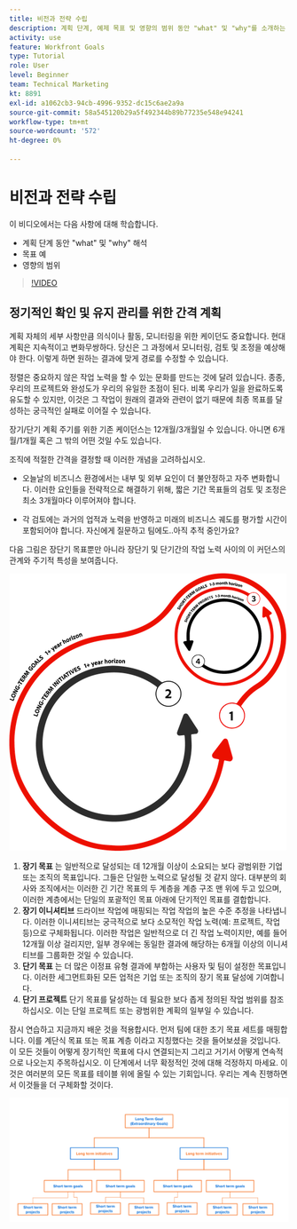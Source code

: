 ```yaml
---
title: 비전과 전략 수립
description: 계획 단계, 예제 목표 및 영향의 범위 동안 "what" 및 "why"를 소개하는 방법에 대해 알아봅니다.
activity: use
feature: Workfront Goals
type: Tutorial
role: User
level: Beginner
team: Technical Marketing
kt: 8891
exl-id: a1062cb3-94cb-4996-9352-dc15c6ae2a9a
source-git-commit: 58a545120b29a5f492344b89b77235e548e94241
workflow-type: tm+mt
source-wordcount: '572'
ht-degree: 0%

---
```


# 비전과 전략 수립

이 비디오에서는 다음 사항에 대해 학습합니다.

* 계획 단계 동안 &quot;what&quot; 및 &quot;why&quot; 해석
* 목표 예
* 영향의 범위

>[!VIDEO](https://video.tv.adobe.com/v/335185/?quality=12)

## 정기적인 확인 및 유지 관리를 위한 간격 계획

계획 자체의 세부 사항만큼 의식이나 활동, 모니터링을 위한 케이던도 중요합니다. 현대계획은 지속적이고 변화무쌍하다. 당신은 그 과정에서 모니터링, 검토 및 조정을 예상해야 한다. 이렇게 하면 원하는 결과에 맞게 경로를 수정할 수 있습니다.

정렬은 중요하지 않은 작업 노력을 할 수 있는 문화를 만드는 것에 달려 있습니다. 종종, 우리의 프로젝트와 완성도가 우리의 유일한 초점이 된다. 비록 우리가 일을 완료하도록 유도할 수 있지만, 이것은 그 작업이 원래의 결과와 관련이 없기 때문에 최종 목표를 달성하는 궁극적인 실패로 이어질 수 있습니다.

장기/단기 계획 주기를 위한 기존 케이던스는 12개월/3개월일 수 있습니다. 아니면 6개월/1개월 혹은 그 밖의 어떤 것일 수도 있습니다.

조직에 적절한 간격을 결정할 때 이러한 개념을 고려하십시오.

* 오늘날의 비즈니스 환경에서는 내부 및 외부 요인이 더 불안정하고 자주 변화합니다. 이러한 요인들을 전략적으로 해결하기 위해, 짧은 기간 목표들의 검토 및 조정은 최소 3개월마다 이루어져야 합니다.

* 각 검토에는 과거의 업적과 노력을 반영하고 미래의 비즈니스 궤도를 평가할 시간이 포함되어야 합니다. 자신에게 질문하고 팀에도..아직 추적 중인가요?

다음 그림은 장단기 목표뿐만 아니라 장단기 및 단기간의 작업 노력 사이의 이 커던스의 관계와 주기적 특성을 보여줍니다.

![전략적 실행 주기 그래픽](assets/02-workfront-goals-strategic-execution-cycle.png)

1. **장기 목표** 는 일반적으로 달성되는 데 12개월 이상이 소요되는 보다 광범위한 기업 또는 조직의 목표입니다. 그들은 단일한 노력으로 달성될 것 같지 않다. 대부분의 회사와 조직에서는 이러한 긴 기간 목표의 두 계층을 계층 구조 맨 위에 두고 있으며, 이러한 계층에서는 단일의 포괄적인 목표 아래에 단기적인 목표를 결합합니다.
1. **장기 이니셔티브** 드라이브 작업에 매핑되는 작업 작업의 높은 수준 추정을 나타냅니다. 이러한 이니셔티브는 궁극적으로 보다 소모적인 작업 노력(예: 프로젝트, 작업 등)으로 구체화됩니다. 이러한 작업은 일반적으로 더 긴 작업 노력이지만, 예를 들어 12개월 이상 걸리지만, 일부 경우에는 동일한 결과에 해당하는 6개월 이상의 이니셔티브를 그룹화한 것일 수 있습니다.
1. **단기 목표** 는 더 많은 이정표 유형 결과에 부합하는 사용자 및 팀이 설정한 목표입니다. 이러한 세그먼트화된 모든 업적은 기업 또는 조직의 장기 목표 달성에 기여합니다.
1. **단기 프로젝트** 단기 목표를 달성하는 데 필요한 보다 좁게 정의된 작업 범위를 참조하십시오. 이는 단일 프로젝트 또는 광범위한 계획의 일부일 수 있습니다.

<!--
Your turn graphic
-->

잠시 연습하고 지금까지 배운 것을 적용합시다. 먼저 팀에 대한 초기 목표 세트를 매핑합니다. 이를 계단식 목표 또는 목표 계층 이라고 지칭했다는 것을 들어보셨을 것입니다. 이 모든 것들이 어떻게 장기적인 목표에 다시 연결되는지 그리고 거기서 어떻게 연속적으로 나오는지 주목하십시오. 이 단계에서 너무 확정적인 것에 대해 걱정하지 마세요. 이것은 여러분의 모든 목표를 테이블 위에 올릴 수 있는 기회입니다. 우리는 계속 진행하면서 이것들을 더 구체화할 것이다.

![단기 및 장기 목표를 매핑하는 그래픽](assets/03-workfront-goals-goal-mapping.png)

